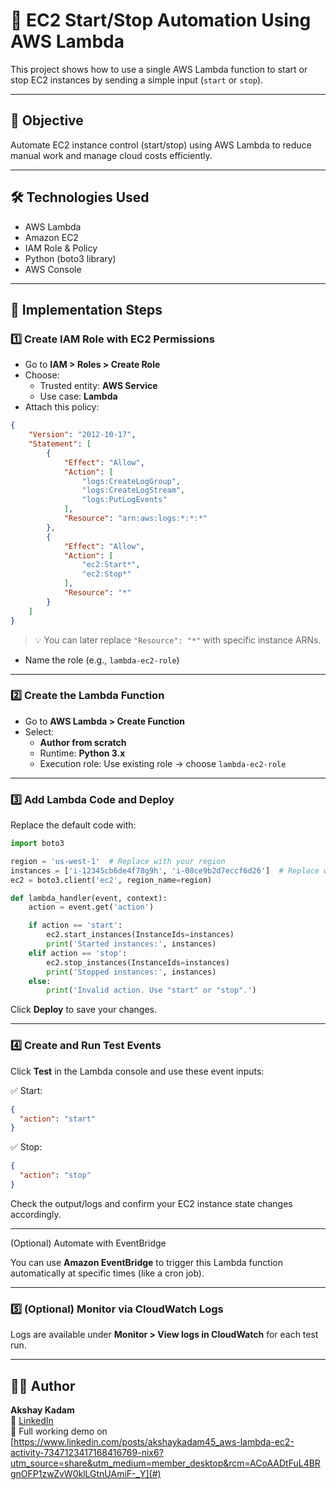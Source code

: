 # 🚀 EC2 Start/Stop Automation Using AWS Lambda

This project shows how to use a single AWS Lambda function to start or stop EC2 instances by sending a simple input (`start` or `stop`).

---

## 🎯 Objective

Automate EC2 instance control (start/stop) using AWS Lambda to reduce manual work and manage cloud costs efficiently.

---

## 🛠️ Technologies Used

- AWS Lambda  
- Amazon EC2  
- IAM Role & Policy  
- Python (boto3 library)  
- AWS Console

---

## 🔢 Implementation Steps

### 1️⃣ Create IAM Role with EC2 Permissions

- Go to **IAM > Roles > Create Role**
- Choose:
  - Trusted entity: **AWS Service**
  - Use case: **Lambda**
- Attach this policy:

```json
{
    "Version": "2012-10-17",
    "Statement": [
        {
            "Effect": "Allow",
            "Action": [
                "logs:CreateLogGroup",
                "logs:CreateLogStream",
                "logs:PutLogEvents"
            ],
            "Resource": "arn:aws:logs:*:*:*"
        },
        {
            "Effect": "Allow",
            "Action": [
                "ec2:Start*",
                "ec2:Stop*"
            ],
            "Resource": "*"
        }
    ]
}
```

> 💡 You can later replace `"Resource": "*"` with specific instance ARNs.

- Name the role (e.g., `lambda-ec2-role`)

---

### 2️⃣ Create the Lambda Function

- Go to **AWS Lambda > Create Function**
- Select:
  - **Author from scratch**
  - Runtime: **Python 3.x**
  - Execution role: Use existing role → choose `lambda-ec2-role`

---

### 3️⃣ Add Lambda Code and Deploy

Replace the default code with:

```python
import boto3

region = 'us-west-1'  # Replace with your region
instances = ['i-12345cb6de4f78g9h', 'i-08ce9b2d7eccf6d26']  # Replace with your EC2 instance IDs
ec2 = boto3.client('ec2', region_name=region)

def lambda_handler(event, context):
    action = event.get('action')

    if action == 'start':
        ec2.start_instances(InstanceIds=instances)
        print('Started instances:', instances)
    elif action == 'stop':
        ec2.stop_instances(InstanceIds=instances)
        print('Stopped instances:', instances)
    else:
        print('Invalid action. Use "start" or "stop".')
```

Click **Deploy** to save your changes.

---

### 4️⃣ Create and Run Test Events

Click **Test** in the Lambda console and use these event inputs:

✅ Start:
```json
{
  "action": "start"
}
```

✅ Stop:
```json
{
  "action": "stop"
}
```

Check the output/logs and confirm your EC2 instance state changes accordingly.

---

(Optional) Automate with EventBridge

You can use **Amazon EventBridge** to trigger this Lambda function automatically at specific times (like a cron job).

---
### 5️⃣ (Optional) Monitor via CloudWatch Logs

Logs are available under **Monitor > View logs in CloudWatch** for each test run.

---

## 🙋‍♂️ Author

**Akshay Kadam**  
🔗 [LinkedIn](https://www.linkedin.com/in/akshaykadam45/)  
📂 Full working demo on [https://www.linkedin.com/posts/akshaykadam45_aws-lambda-ec2-activity-7347123417168416769-nix6?utm_source=share&utm_medium=member_desktop&rcm=ACoAADtFuL4BRgnOFP1zwZvW0klLGtnUAmiF-_Y](#)

